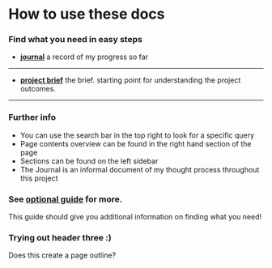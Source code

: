 # How to use these docs

### Find what you need in easy steps

- **[journal](../misc/journal.md)**
a record of my progress so far

---
- **[project brief](../project-brief/requirements.md)**
the brief. starting point for understanding the project outcomes.

---

### Further info 
- You can use the search bar in the top right to look for a specific query
- Page contents overview can be found in the right hand section of the page
- Sections can be found on the left sidebar
- The Journal is an informal document of my thought process throughout this project

### See [optional guide](optional-guide.md) for more.

This guide should give you additional information on finding what you need!

### Trying out header three :)

Does this create a page outline?